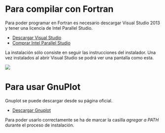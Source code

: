 # Para compilar con Fortran
Para poder programar en Fortran es necesario descargar Visual Studio 2013 y tener una licencia de Intel Parallel Studio.

* [Descargar Visual Studio](https://www.visualstudio.com/en-us/downloads/download-visual-studio-vs.aspx)
* [Comprar Intel Parallel Studio](https://software.intel.com/en-us/intel-parallel-studio-xe)

La instalación sólo consiste en seguir las instrucciones del instalador. Una vez instalados al abrir Visual Studio se podrá ver una pantalla como esta.

![](http://s14.postimg.org/i98a3in4h/Intel_Visual.png)

# Para usar GnuPlot

Gnuplot se puede descargar desde su página oficial.

* [Descargar Gnuplot](http://www.gnuplot.info/download.html)

Para poder usarlo correctamente se ha de marcar la casilla *agregar a PATH* durante el proceso de instalación.